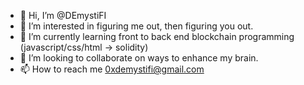 - 👋 Hi, I’m @DEmystiFI
- 👀 I’m interested in figuring me out, then figuring you out.
- 🌱 I’m currently learning front to back end blockchain programming (javascript/css/html -> solidity)
- 💞️ I’m looking to collaborate on ways to enhance my brain.
- 📫 How to reach me 0xdemystifi@gmail.com

<!---
DEmystiFI/DEmystiFI is a ✨ special ✨ repository because its `README.md` (this file) appears on your GitHub profile.
You can click the Preview link to take a look at your changes.
--->
